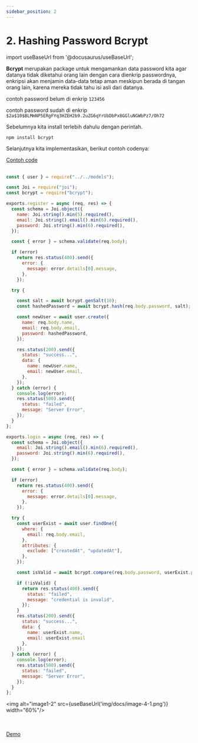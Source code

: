 ```yaml
---
sidebar_position: 2
---
```


# 2. Hashing Password Bcrypt

import useBaseUrl from '@docusaurus/useBaseUrl';

**Bcrypt** merupakan package untuk mengamankan data password kita agar datanya tidak diketahui orang lain dengan cara dienkrip passwordnya, enkripsi akan menjamin data-data tetap aman meskipun berada di tangan orang lain, karena mereka tidak tahu isi asli dari datanya.

contoh password belum di enkrip
```123456```

contoh password sudah di enkrip
```$2a$10$BLMmNP5ERgFYq3HZEH2b9.2uZG6qYrUbDbPx8GGluNGWbPz7/Oh72```

Sebelumnya kita install terlebih dahulu dengan perintah.

```shell
npm install bcrypt
```

Selanjutnya kita implementasikan, berikut contoh codenya:

<a class="btn-example-code" href="https://github.com/demo-dumbways/ebook-code-results-stage-2-backend/blob/1-expressjs-fundamental/index.js">
Contoh code
</a>

<br />
<br />

```js title=controllers/auth.js
const { user } = require("../../models");

const Joi = require("joi");
const bcrypt = require("bcrypt");

exports.register = async (req, res) => {
  const schema = Joi.object({
    name: Joi.string().min(5).required(),
    email: Joi.string().email().min(6).required(),
    password: Joi.string().min(6).required(),
  });

  const { error } = schema.validate(req.body);

  if (error)
    return res.status(400).send({
      error: {
        message: error.details[0].message,
      },
    });

  try {

    const salt = await bcrypt.genSalt(10);
    const hashedPassword = await bcrypt.hash(req.body.password, salt);

    const newUser = await user.create({
      name: req.body.name,
      email: req.body.email,
      password: hashedPassword,
    });

    res.status(200).send({
      status: "success...",
      data: {
        name: newUser.name,
        email: newUser.email,
      },
    });
  } catch (error) {
    console.log(error);
    res.status(500).send({
      status: "failed",
      message: "Server Error",
    });
  }
};

exports.login = async (req, res) => {
  const schema = Joi.object({
    email: Joi.string().email().min(6).required(),
    password: Joi.string().min(6).required(),
  });

  const { error } = schema.validate(req.body);

  if (error)
    return res.status(400).send({
      error: {
        message: error.details[0].message,
      },
    });

  try {
    const userExist = await user.findOne({
      where: {
        email: req.body.email,
      },
      attributes: {
        exclude: ["createdAt", "updatedAt"],
      },
    });

    const isValid = await bcrypt.compare(req.body.password, userExist.password);

    if (!isValid) {
      return res.status(400).send({
        status: "failed",
        message: "credential is invalid",
      });
    }
    res.status(200).send({
      status: "success...",
      data: {
        name: userExist.name,
        email: userExist.email
      },
    });
  } catch (error) {
    console.log(error);
    res.status(500).send({
      status: "failed",
      message: "Server Error",
    });
  }
};
```

<img alt="image1-2" src={useBaseUrl('img/docs/image-4-1.png')} width="60%"/>

<br />
<br />

<div>
<a class="btn-demo" href="https://ebook-code-results-stage-2-backend-git-1-e-bef277-demo-dumbways.vercel.app/">
Demo
</a>
</div>

